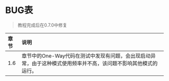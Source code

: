 # BUG表

> 教程完成后在0.7.0中修复

|章节|说明|
|:---|:---|
|1.6|章节中的One-Way代码在测试中发现有问题，会出现启动异常，由于这种模式使用频率并不高，该问题不影响其他模式的运行。|

